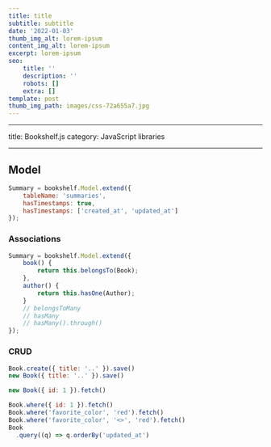 ```yaml
---
title: title
subtitle: subtitle
date: '2022-01-03'
thumb_img_alt: lorem-ipsum
content_img_alt: lorem-ipsum
excerpt: lorem-ipsum
seo:
    title: ''
    description: ''
    robots: []
    extra: []
template: post
thumb_img_path: images/css-72a655a7.jpg
---
```


---

title: Bookshelf.js
category: JavaScript libraries

---

## Model

```js
Summary = bookshelf.Model.extend({
    tableName: 'summaries',
    hasTimestamps: true,
    hasTimestamps: ['created_at', 'updated_at']
});
```

### Associations

```js
Summary = bookshelf.Model.extend({
    book() {
        return this.belongsTo(Book);
    },
    author() {
        return this.hasOne(Author);
    }
    // belongsToMany
    // hasMany
    // hasMany().through()
});
```

### CRUD

```js
Book.create({ title: '..' }).save()
new Book({ title: '..' }).save()

new Book({ id: 1 }).fetch()

Book.where({ id: 1 }).fetch()
Book.where('favorite_color', 'red').fetch()
Book.where('favorite_color', '<>', 'red').fetch()
Book
  .query((q) => q.orderBy('updated_at')
```
